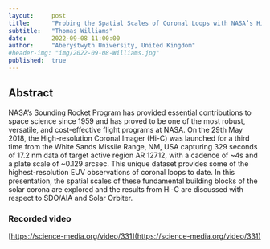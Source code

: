 ```yaml
---
layout:     post
title:      "Probing the Spatial Scales of Coronal Loops with NASA’s High-resolution Coronal Imager (Hi-C)"
subtitle:   "Thomas Williams"
date:       2022-09-08 11:00:00
author:     "Aberystwyth University, United Kingdom"
#header-img: "img/2022-09-08-Williams.jpg"
published:  true
---
```


## Abstract
NASA’s Sounding Rocket Program has provided essential contributions to space science since 1959 and has proved to be one of the most robust, versatile, and cost-effective flight programs at NASA. On the 29th May 2018, the High-resolution Coronal Imager (Hi-C) was launched for a third time from the White Sands Missile Range, NM, USA capturing 329 seconds of 17.2 nm data of target active region AR 12712, with a cadence of ~4s and a plate scale of ~0.129 arcsec. This unique dataset provides some of the highest-resolution EUV observations of coronal loops to date. In this presentation, the spatial scales of these fundamental building blocks of the solar corona are explored and the results from Hi-C are discussed with respect to SDO/AIA and Solar Orbiter. 

### Recorded video

[https://science-media.org/video/331](https://science-media.org/video/331)
